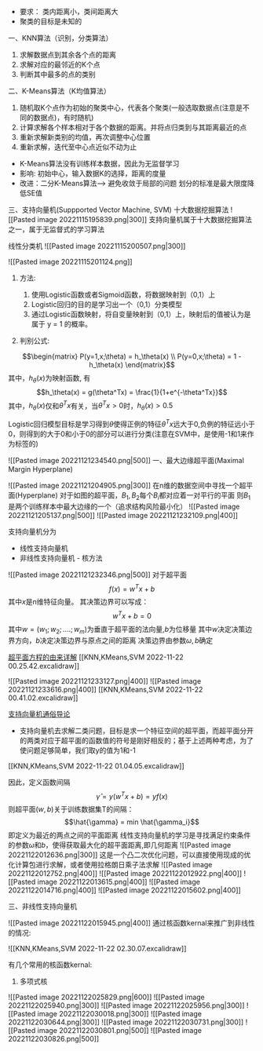 - 要求： 类内距离小，类间距离大
- 聚类的目标是未知的

一、KNN算法（识别，分类算法）
1. 求解数据点到其余各个点的距离
2. 求解对应的最邻近的K个点
3. 判断其中最多的点的类别

二、K-Means算法（K均值算法）
1. 随机取K个点作为初始的聚类中心，代表各个聚类(一般选取数据点(注意是不同的数据点)，有时随机)
2. 计算求解各个样本相对于各个数据的距离。并将点归类到与其距离最近的点
3. 重新求解新类别的均值，再次调整中心位置
4. 重新求解，迭代至中心点近似不动为止

- K-Means算法没有训练样本数据，因此为无监督学习
- 影响: 初始中心，输入数据K的选择，距离的度量
- 改进：二分K-Means算法--> 避免收敛于局部的问题   划分的标准是最大限度降低SE值

三、支持向量机(Suppported Vector Machine, SVM)
	 十大数据挖掘算法
	 ![[Pasted image 20221115195839.png|300]]
支持向量机属于十大数据挖掘算法之一，属于无监督式的学习算法

线性分类机
![[Pasted image 20221115200507.png|300]]

![[Pasted image 20221115201124.png]]
1. 方法: 
	1. 使用Logistic函数或者Sigmoid函数，将数据映射到（0,1）上
	2. Logistic回归的目的是学习出一个（0,1）分类模型
	3. 通过Logistic函数映射，将自变量映射到（0,1）上，映射后的值被认为是属于 y = 1 的概率。

2. 判别公式: 

$$\begin{matrix} 
P(y=1,x;\theta) = h_\theta(x) \\
P(y=0,x;\theta) = 1 - h_\theta(x)
\end{matrix}$$
其中，$h_\theta(x)$为映射函数, 有
$$h_\theta(x) = g(\theta^Tx) = \frac{1}{1+e^{-\theta^Tx}}$$
其中，$h_\theta(x)$仅和$\theta^T x$有关，当$\theta^T x>0$时，$h_\theta(x) > 0.5$

Logistic回归模型目标是学习得到$\theta$使得正例的特征$\theta^T x$远大于0,负例的特征远小于0，则得到的大于0和小于0的部分可以进行分类(注意在SVM中，是使用-1和1来作为标签的)

![[Pasted image 20221121234540.png|500]]
一、最大边缘超平面(Maximal Margin Hyperplane)

![[Pasted image 20221121204905.png|300]]
在n维的数据空间中寻找一个超平面(Hyperplane)
对于如图的超平面，$B_1,B_2$每个$B_i$都对应着一对平行的平面
则$B_1$是两个训练样本中最大边缘的一个（追求结构风险最小化）
![[Pasted image 20221121205137.png|500]]
![[Pasted image 20221121232109.png|400]]

支持向量机分为
- 线性支持向量机 
- 非线性支持向量机 - 核方法

![[Pasted image 20221121232346.png|500]]
对于超平面$$f(x) = w^T x + b$$
其中$x$是n维特征向量。
其决策边界可以写成：
$$w^T x + b = 0$$
其中$w = (w_1;w_2;....;w_m)$为垂直于超平面的法向量,$b$为位移量
其中$w$决定决策边界方向，$b$决定决策边界与原点之间的距离
决策边界由参数$\omega,b$确定

[超平面方程的由来详解](https://blog.csdn.net/dengheCSDN/article/details/77313758)
[[KNN,KMeans,SVM 2022-11-22 00.25.42.excalidraw]]

![[Pasted image 20221121233127.png|400]]
![[Pasted image 20221121233616.png|400]]
[[KNN,KMeans,SVM 2022-11-22 00.41.02.excalidraw]]

<a href="https://blog.csdn.net/v_JULY_v/article/details/7624837">
支持向量机通俗导论
</a>

- 支持向量机去求解二类问题，目标是求一个特征空间的超平面，而超平面分开的两类对应于超平面的函数值的符号是刚好相反的；基于上述两种考虑，为了使问题足够简单，我们取y的值为1和-1

[[KNN,KMeans,SVM 2022-11-22 01.04.05.excalidraw]]

因此，定义函数间隔$$\hat{\gamma} = y(w^T x + b) = yf(x)$$
则超平面$(w,b)$关于训练数据集T的间隔：
$$\hat{\gamma} = min \hat{\gamma_i}$$
即定义为最近的两点之间的平面距离
线性支持向量机的学习是寻找满足约束条件的参数$\omega$和$b$，使得获取最大化的超平面距离,即几何距离
![[Pasted image 20221122012636.png|300]]
这是一个凸二次优化问题，可以直接使用现成的优化计算包进行求解，或者使用拉格朗日乘子法求解
![[Pasted image 20221122012752.png|400]]
![[Pasted image 20221122012922.png|400]]
![[Pasted image 20221122013615.png|400]]
![[Pasted image 20221122014716.png|400]]
![[Pasted image 20221122015602.png|400]]

三、非线性支持向量机

![[Pasted image 20221122015945.png|400]]
通过核函数kernal来推广到非线性的情况:

![[KNN,KMeans,SVM 2022-11-22 02.30.07.excalidraw]]

有几个常用的核函数kernal:
1. 多项式核

![[Pasted image 20221122025829.png|600]]
![[Pasted image 20221122025940.png|300]]
![[Pasted image 20221122025956.png|300]]
![[Pasted image 20221122030018.png|300]]
![[Pasted image 20221122030644.png|300]]
![[Pasted image 20221122030731.png|300]]
![[Pasted image 20221122030801.png|500]]
![[Pasted image 20221122030826.png|500]]



